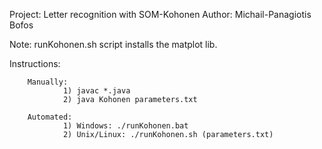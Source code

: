 Project: Letter recognition with SOM-Kohonen
Author: Michail-Panagiotis Bofos

Note: runKohonen.sh script installs the matplot lib.

Instructions:

        Manually: 
                1) javac *.java
                2) java Kohonen parameters.txt

        Automated:
                1) Windows: ./runKohonen.bat
                2) Unix/Linux: ./runKohonen.sh (parameters.txt)
